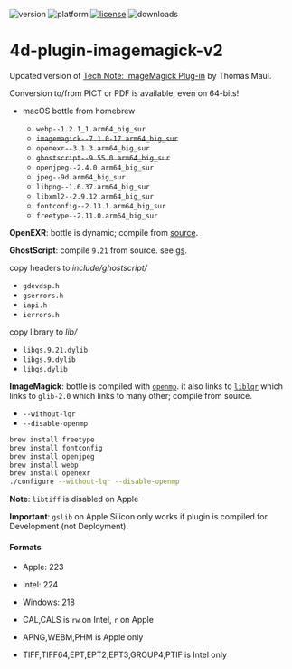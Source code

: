 ![version](https://img.shields.io/badge/version-17%2B-3E8B93)
![platform](https://img.shields.io/static/v1?label=platform&message=mac-intel%20|%20mac-arm%20|%20win-64&color=blue)
[![license](https://img.shields.io/github/license/miyako/4d-plugin-imagemagick-v2)](LICENSE)
![downloads](https://img.shields.io/github/downloads/miyako/4d-plugin-imagemagick-v2/total)

# 4d-plugin-imagemagick-v2

Updated version of [Tech Note: ImageMagick Plug-in](http://kb.4d.com/assetid=43892) by Thomas Maul.

Conversion to/from PICT or PDF is available, even on 64-bits!

* macOS bottle from homebrew

  * `webp--1.2.1_1.arm64_big_sur` 
  * ~~`imagemagick--7.1.0-17.arm64_big_sur`~~
  * ~~`openexr--3.1.3.arm64_big_sur`~~
  * ~~`ghostscript--9.55.0.arm64_big_sur`~~ 
  * `openjpeg--2.4.0.arm64_big_sur`
  * `jpeg--9d.arm64_big_sur`
  * `libpng--1.6.37.arm64_big_sur`
  * `libxml2--2.9.12.arm64_big_sur`
  * `fontconfig--2.13.1.arm64_big_sur`
  * `freetype--2.11.0.arm64_big_sur`

**OpenEXR**: bottle is dynamic; compile from [source](https://github.com/AcademySoftwareFoundation/openexr/releases/tag/v2.5.6).

**GhostScript**: compile `9.21` from source. see [gs](https://github.com/miyako/4d-plugin-gs).

copy headers to *include/ghostscript/*

* `gdevdsp.h`
* `gserrors.h`
* `iapi.h`
* `ierrors.h`

copy library to *lib/*

* `libgs.9.21.dylib`
* `libgs.9.dylib`
* `libgs.dylib`

**ImageMagick**: bottle is compiled with [`openmp`](https://mac.r-project.org/openmp/). it also links to [`liblqr`](https://github.com/carlobaldassi/liblqr) which links to `glib-2.0` which links to many other; compile from source.

* `--without-lqr`
* `--disable-openmp`

```sh
brew install freetype
brew install fontconfig
brew install openjpeg
brew install webp 
brew install openexr
./configure --without-lqr --disable-openmp
```

**Note**: `libtiff` is disabled on Apple

**Important**: `gslib` on Apple Silicon only works if plugin is compiled for Development (not Deployment).

#### Formats

* Apple: 223
* Intel: 224
* Windows: 218

* CAL,CALS is `rw` on Intel, `r` on Apple
* APNG,WEBM,PHM is Apple only
* TIFF,TIFF64,EPT,EPT2,EPT3,GROUP4,PTIF is Intel only
